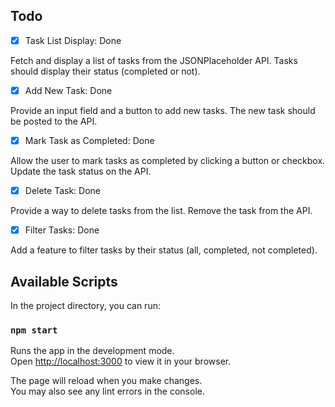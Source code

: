 ## Todo

 - [x] Task List Display: Done

Fetch and display a list of tasks from the JSONPlaceholder API.
Tasks should display their status (completed or not).


- [x] Add New Task: Done

Provide an input field and a button to add new tasks.
The new task should be posted to the API.

- [x] Mark Task as Completed: Done

Allow the user to mark tasks as completed by clicking a button or checkbox.
Update the task status on the API.


- [x] Delete Task: Done
  
Provide a way to delete tasks from the list.
Remove the task from the API.

- [x] Filter Tasks: Done
  
Add a feature to filter tasks by their status (all, completed, not completed).

## Available Scripts

In the project directory, you can run:

### `npm start`

Runs the app in the development mode.\
Open [http://localhost:3000](http://localhost:3000) to view it in your browser.

The page will reload when you make changes.\
You may also see any lint errors in the console.

 